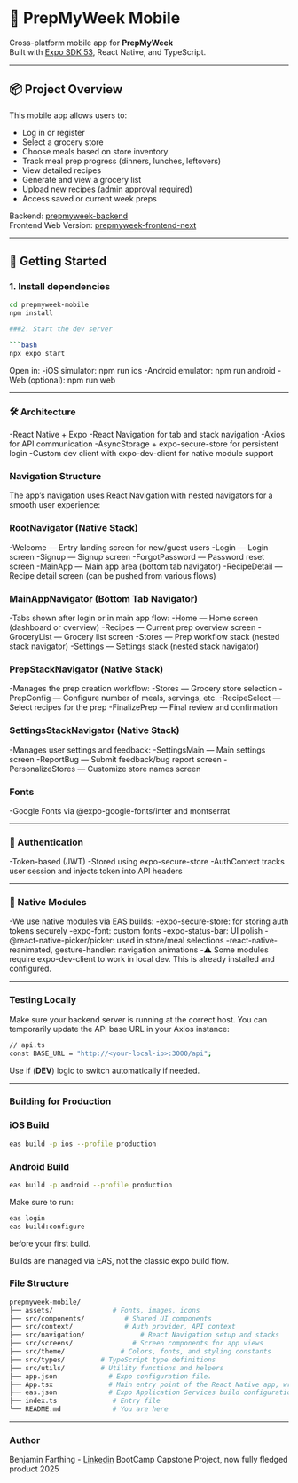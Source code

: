 # 📱 PrepMyWeek Mobile

Cross-platform mobile app for **PrepMyWeek**  
Built with [Expo SDK 53](https://docs.expo.dev/versions/latest/), React Native, and TypeScript.

---

## 📦 Project Overview

This mobile app allows users to:

- Log in or register
- Select a grocery store
- Choose meals based on store inventory
- Track meal prep progress (dinners, lunches, leftovers)
- View detailed recipes
- Generate and view a grocery list
- Upload new recipes (admin approval required)
- Access saved or current week preps

Backend: [prepmyweek-backend](../prepmyweek-backend)  
Frontend Web Version: [prepmyweek-frontend-next](../prepmyweek-frontend-next)

---

## 🚀 Getting Started

### 1. Install dependencies

````bash
cd prepmyweek-mobile
npm install

###2. Start the dev server

```bash
npx expo start
````

Open in:
-iOS simulator: npm run ios
-Android emulator: npm run android
-Web (optional): npm run web

---

### 🛠️ Architecture

-React Native + Expo
-React Navigation for tab and stack navigation
-Axios for API communication
-AsyncStorage + expo-secure-store for persistent login
-Custom dev client with expo-dev-client for native module support

### Navigation Structure

The app’s navigation uses React Navigation with nested navigators for a smooth user experience:

### RootNavigator (Native Stack)

-Welcome — Entry landing screen for new/guest users
-Login — Login screen
-Signup — Signup screen
-ForgotPassword — Password reset screen
-MainApp — Main app area (bottom tab navigator)
-RecipeDetail — Recipe detail screen (can be pushed from various flows)

### MainAppNavigator (Bottom Tab Navigator)

-Tabs shown after login or in main app flow:
-Home — Home screen (dashboard or overview)
-Recipes — Current prep overview screen
-GroceryList — Grocery list screen
-Stores — Prep workflow stack (nested stack navigator)
-Settings — Settings stack (nested stack navigator)

### PrepStackNavigator (Native Stack)

-Manages the prep creation workflow:
-Stores — Grocery store selection
-PrepConfig — Configure number of meals, servings, etc.
-RecipeSelect — Select recipes for the prep
-FinalizePrep — Final review and confirmation

### SettingsStackNavigator (Native Stack)

-Manages user settings and feedback:
-SettingsMain — Main settings screen
-ReportBug — Submit feedback/bug report screen
-PersonalizeStores — Customize store names screen

### Fonts

-Google Fonts via @expo-google-fonts/inter and montserrat

---

### 🔐 Authentication

-Token-based (JWT)
-Stored using expo-secure-store
-AuthContext tracks user session and injects token into API headers

---

### 🔌 Native Modules

-We use native modules via EAS builds:
-expo-secure-store: for storing auth tokens securely
-expo-font: custom fonts
-expo-status-bar: UI polish
-@react-native-picker/picker: used in store/meal selections
-react-native-reanimated, gesture-handler: navigation animations
-⚠️ Some modules require expo-dev-client to work in local dev. This is already installed and configured.

---

### Testing Locally

Make sure your backend server is running at the correct host.
You can temporarily update the API base URL in your Axios instance:

```bash
// api.ts
const BASE_URL = "http://<your-local-ip>:3000/api";
```

Use if (**DEV**) logic to switch automatically if needed.

---

### Building for Production

### iOS Build

```bash
eas build -p ios --profile production
```

### Android Build

```bash
eas build -p android --profile production
```

Make sure to run:

```bash
eas login
eas build:configure
```

before your first build.

Builds are managed via EAS, not the classic expo build flow.

### File Structure

```bash
prepmyweek-mobile/
├── assets/               # Fonts, images, icons
├── src/components/          # Shared UI components
├── src/context/             # Auth provider, API context
├── src/navigation/              # React Navigation setup and stacks
├── src/screens/               # Screen components for app views
├── src/theme/              # Colors, fonts, and styling constants
├── src/types/         # TypeScript type definitions
├── src/utils/         # Utility functions and helpers
├── app.json             # Expo configuration file.
├── App.tsx              # Main entry point of the React Native app, wraps navigation and context providers.
├── eas.json             # Expo Application Services build configuration.
├── index.ts              # Entry file
└── README.md             # You are here
```

---

### Author

Benjamin Farthing - [Linkedin](https://www.linkedin.com/in/benjamin-farthing-397a3064/)
BootCamp Capstone Project, now fully fledged product 2025
